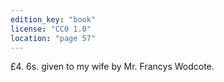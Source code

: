 ```yaml
---
edition_key: "book"
license: "CC0 1.0"
location: "page 57"
---
```

£4. 6s.
given to my wife by Mr. Francys Wodcote.
